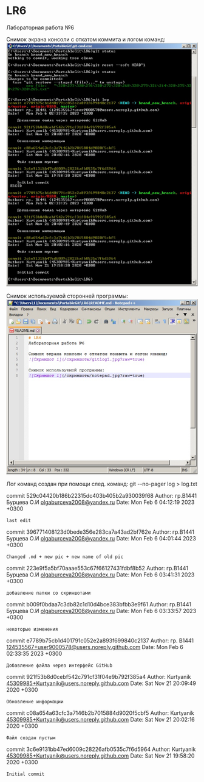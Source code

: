 # LR6
Лабораторная работа №6

Снимок экрана консоли с откатом коммита и логом команд:
![Скриншот 1: git log](/screen/gitlog1.jpg?raw=true)

Снимок используемой сторонней программы:
![Скриншот 2: Notepad++](/screen/note.jpg?raw=true)

Лог команд создан при помощи след. команд: git --no-pager log > log.txt

commit 529c04420b186b22315dc403b405b2a930039f68
Author: гр.В1441 Бурцева О.И <olgaburceva2008@yandex.ru>
Date:   Mon Feb 6 04:12:19 2023 +0300

    last edit

commit 396771408123d0bede356e283ca7a43ad2bf762e
Author: гр.В1441 Бурцева О.И <olgaburceva2008@yandex.ru>
Date:   Mon Feb 6 04:01:44 2023 +0300

    Changed .md + new pic + new name of old pic

commit 223e9f5a5bf70aaae553c67f66127431fdbf8b52
Author: гр.В1441 Бурцева О.И <olgaburceva2008@yandex.ru>
Date:   Mon Feb 6 03:41:31 2023 +0300

    добавление папки со скриншотами

commit b009f0bdaa7c3db82c1d10d4bce383bfbb3e9f61
Author: гр.В1441 Бурцева О.И <olgaburceva2008@yandex.ru>
Date:   Mon Feb 6 03:33:57 2023 +0300

    некоторые изменения

commit e7789b75cb1d401791c052e2a893f699840c2137
Author: гр. В1441 <124535567+user9000578@users.noreply.github.com>
Date:   Mon Feb 6 02:33:35 2023 +0300

    Добавление файла через интерфейс GitHub

commit 921f53b8d0cebf542c791cf31f04e9b792f385a4
Author: Kurtyanik <45309985+Kurtyanik@users.noreply.github.com>
Date:   Sat Nov 21 20:09:49 2020 +0300

    Обновление информации

commit c08a654a63cfc3a7146b2b7015884d9020f5cbf5
Author: Kurtyanik <45309985+Kurtyanik@users.noreply.github.com>
Date:   Sat Nov 21 20:02:16 2020 +0300

    Файл создан пустым

commit 3c6e9131bb47ed6009c28226afb0535c7f6d5964
Author: Kurtyanik <45309985+Kurtyanik@users.noreply.github.com>
Date:   Sat Nov 21 19:58:20 2020 +0300

    Initial commit



